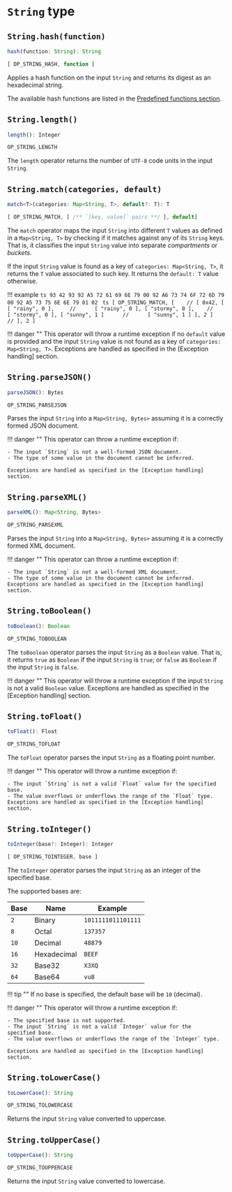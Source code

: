 # `String` type

## `String.hash(function)`
```ts
hash(function: String): String
```
```ts
[ OP_STRING_HASH, function ]
```
Applies a hash function on the input `String` and returns its digest as
an hexadecimal string.

The available hash functions are listed in the
[Predefined functions section][hash].

## `String.length()`
```ts
length(): Integer
```
```ts
OP_STRING_LENGTH
```
The `length` operator returns the number of `UTF-8` code units in the
input `String`.

## `String.match(categories, default)`
```ts
match<T>(categories: Map<String, T>, default?: T): T
```
```ts
[ OP_STRING_MATCH, [ /** `[key, value]` pairs **/ ], default]
```
The `match` operator maps the input `String` into different `T` values
as defined in a `Map<String, T>` by checking if it matches against any
of its `String` keys. That is, it classifies the input `String` value
into separate *compartments* or *buckets*.

If the input `String` value is found as a key of `categories:
Map<String, T>`, it returns the `T` value associated to such key. It
returns the `default: T` value otherwise.

!!! example
    ```ts
    93 42 93 92 A5 72 61 69 6E 79 00 92 A6 73 74 6F 72 6D 79 00 92 A5 73 75 6E 6E 79 01 02
    ```
    ```ts
    [ OP_STRING_MATCH, [    // [ 0x42, [
        [ "rainy", 0 ],     //      [ "rainy", 0 ],
        [ "stormy", 0 ],    //      [ "stormy", 0 ],
        [ "sunny", 1 ]      //      [ "sunny", 1 ]
    ], 2 ]                  // ], 2 ]
    ```

!!! danger ""
    This operator will throw a runtime exception if no `default` value is provided and the input `String` value
    is not found as a key of `categories: Map<String, T>`.
    Exceptions are handled as specified in the [Exception handling] section. 


## `String.parseJSON()`
```ts
parseJSON(): Bytes
```
```ts
OP_STRING_PARSEJSON
```
Parses the input `String` into a `Map<String, Bytes>` assuming it is a
correctly formed JSON document.

!!! danger ""
    This operator can throw a runtime exception if:

    - The input `String` is not a well-formed JSON document.
    - The type of some value in the document cannot be inferred.
    
    Exceptions are handled as specified in the [Exception handling] 
    section. 

## `String.parseXML()`
```ts
parseXML(): Map<String, Bytes>
```
```ts
OP_STRING_PARSEXML
```
Parses the input `String` into a `Map<String, Bytes>` assuming it is a
correctly formed XML document.

!!! danger ""
    This operator can throw a runtime exception if:
    
    - The input `String` is not a well-formed XML document.
    - The type of some value in the document cannot be inferred.
    Exceptions are handled as specified in the [Exception handling] 
    section.

## `String.toBoolean()`
```ts
toBoolean(): Boolean
```
```ts
OP_STRING_TOBOOLEAN
```
The `toBoolean` operator parses the input `String` as a `Boolean` value.
That is, it returns `true` as `Boolean` if the input `String` is `true`;
or `false` as `Boolean` if the input `String` is `false`.

!!! danger ""
    This operator will throw a runtime exception if the input `String` 
    is not a valid `Boolean` value. Exceptions are handled as specified 
    in the [Exception handling] section. 

## `String.toFloat()`
```ts
toFloat(): Float
```
```ts
OP_STRING_TOFLOAT
```
The `toFloat` operator parses the input `String` as a floating point
number.

!!! danger ""
    This operator will throw a runtime exception if:
    
    - The input `String` is not a valid `Float` value for the specified 
    base.
    - The value overflows or underflows the range of the `Float` type.
    Exceptions are handled as specified in the [Exception handling] 
    section. 

## `String.toInteger()`
```ts
toInteger(base?: Integer): Integer
```
```ts
[ OP_STRING_TOINTEGER, base ]
```
The `toInteger` operator parses the input `String` as an integer of the
specified base.

The supported bases are:

| Base | Name        | Example            |
|------|-------------|--------------------|
| `2`  | Binary      | `1011111011101111` |
| `8`  | Octal       | `137357`           |
| `10` | Decimal     | `48879`            |
| `16` | Hexadecimal | `BEEF`             |
| `32` | Base32      | `X3XQ`             |
| `64` | Base64      | `vu8`              |

!!! tip ""
    If no base is specified, the default base will be `10` (decimal).

!!! danger ""
    This operator will throw a runtime exception if:
    
    - The specified base is not supported.
    - The input `String` is not a valid `Integer` value for the 
    specified base.
    - The value overflows or underflows the range of the `Integer` type.

    Exceptions are handled as specified in the [Exception handling] 
    section. 

## `String.toLowerCase()`
```ts
toLowerCase(): String
```
```ts
OP_STRING_TOLOWERCASE
```
Returns the input `String` value converted to uppercase.

## `String.toUpperCase()`
```ts
toUpperCase(): String
```
```ts
OP_STRING_TOUPPERCASE
```
Returns the input `String` value converted to lowercase.

[hash]: /protocol/data-requests/radon/functions#hash-functions